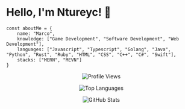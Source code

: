 
<h1>Hello, I'm Ntureyc! 👋</h1>


```JS
const aboutMe = {
    name: "Marco",
    knowledge: ["Game Development", "Software Development", "Web Development"],
    languages: ["Javascript", "Typescript", "Golang", "Java", "Python", "Rust", "Ruby", "HTML", "CSS", "C++", "C#", "Swift"],
    stacks: ["MERN", "MEVN"]
}
```

<p align="center">
  <img src="https://komarev.com/ghpvc/?username=Ntureyc" alt="Profile Views" />
</p>

<p align="center">
  <img src="https://github-readme-stats.vercel.app/api/top-langs/?username=Ntureyc&layout=compact&show_icons=true&theme=dark&hide_border=true" alt="Top Languages" />
</p>

<p align="center">
  <img src="https://github-readme-stats.vercel.app/api?username=Ntureyc&show_icons=true&theme=dark&line_height=27&count_private=true" alt="GitHub Stats" />
</p>
